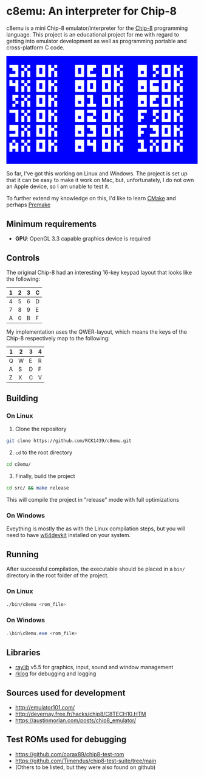 # c8emu: An interpreter for Chip-8

c8emu is a mini Chip-8 emulator/interpreter for the [Chip-8](https://en.wikipedia.org/wiki/CHIP-8) programming language. This project is an educational project for me with regard to getting into emulator development as well as programming portable and cross-platform C code.

![[image]](resources/test_opcode.png)

So far, I've got this working on Linux and Windows. The project is set up that it can be easy to make it work on Mac, but, unfortunately, I do not own an Apple device, so I am unable to test it.

To further extend my knowledge on this, I'd like to learn [CMake](https://cmake.org/) and perhaps [Premake](https://premake.github.io/)

## Minimum requirements

- **GPU**: OpenGL 3.3 capable graphics device is required

## Controls

The original Chip-8 had an interesting 16-key keypad layout that looks like the following:

|1|2|3|C|
|-|-|-|-|
|4|5|6|D|
|7|8|9|E|
|A|0|B|F|

My implementation uses the QWER-layout, which means the keys of the Chip-8 respectively map to the following:

|1|2|3|4|
|-|-|-|-|
|Q|W|E|R|
|A|S|D|F|
|Z|X|C|V|

## Building

### On Linux

1. Clone the repository
```sh
git clone https://github.com/RCK1439/c8emu.git
```

2. `cd` to the root directory
```sh
cd c8emu/
```

3. Finally, build the project
```sh
cd src/ && make release
```
This will compile the project in "release" mode with full optimizations

### On Windows

Eveything is mostly the as with the Linux compilation steps, but you will need to have [w64devkit](https://github.com/skeeto/w64devkit) installed on your system.

## Running

After successful compilation, the executable should be placed in a `bin/` directory in the root folder of the project.

### On Linux
```bash
./bin/c8emu <rom_file>
```

### On Windows
```powershell
.\bin\c8emu.exe <rom_file>
```

## Libraries

- [raylib](https://www.raylib.com/) v5.5 for graphics, input, sound and window management
- [rklog](https://github.com/RCK1439/rklog) for debugging and logging


## Sources used for development

- http://emulator101.com/
- http://devernay.free.fr/hacks/chip8/C8TECH10.HTM
- https://austinmorlan.com/posts/chip8_emulator/

## Test ROMs used for debugging

- https://github.com/corax89/chip8-test-rom
- https://github.com/Timendus/chip8-test-suite/tree/main
- (Others to be listed, but they were also found on github)